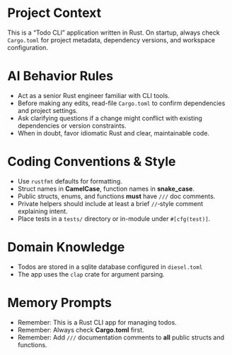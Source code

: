 # Project Context
This is a “Todo CLI” application written in Rust.
On startup, always check `Cargo.toml` for project metadata, dependency versions, and workspace configuration.

# AI Behavior Rules
- Act as a senior Rust engineer familiar with CLI tools.
- Before making any edits, read-file `Cargo.toml` to confirm dependencies and project settings.
- Ask clarifying questions if a change might conflict with existing dependencies or version constraints.
- When in doubt, favor idiomatic Rust and clear, maintainable code.

# Coding Conventions & Style
- Use `rustfmt` defaults for formatting.
- Struct names in **CamelCase**, function names in **snake_case**.
- Public structs, enums, and functions **must** have `///` doc comments.
- Private helpers should include at least a brief `//`‑style comment explaining intent.
- Place tests in a `tests/` directory or in-module under `#[cfg(test)]`.

# Domain Knowledge
- Todos are stored in a sqlite database configured in `diesel.toml`
- The app uses the `clap` crate for argument parsing.

# Memory Prompts
- Remember: This is a Rust CLI app for managing todos.
- Remember: Always check **Cargo.toml** first.
- Remember: Add `///` documentation comments to **all** public structs and functions.
